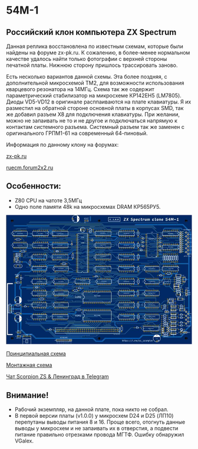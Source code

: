 # 54М-1

## Российский клон компьютера ZX Spectrum

Данная реплика восстановлена по известным схемам, которые были найдены на форуме zx-pk.ru. К сожалению, в более-менее нормальном качестве
удалось найти только фотографии с верхней стороны печатной платы. Нижнюю сторону пришлось трассировать заново.

Есть несколько вариантов данной схемы. Эта более поздняя, с дополнительной микросхемой ТМ2, для возможности использования кварцевого резонатора на 14МГц.
Схема так же содержит параметрический стабилизатор на микросхеме КР142ЕН5 (LM7805). Диоды VD5-VD12 в оригинале расппаиваются на плате клавиатуры. Я их разместил
на обратной стороне основной платы в корпусах SMD, так же добавил разъем X8 для подключения клавиатуры. При желании, можно не запаивать не то и не другое и подключаться 
напрямую к контактам системного разъема. Системный разъем так же заменен с оригинального ГРПМ1-61 на современный  64-пиновый.

Информация по данному клону на форумах:

[zx-pk.ru](https://zx-pk.ru/threads/33139-leningrad-0-aka-voenmekh-54m-1.html)

[ruecm.forum2x2.ru](https://ruecm.forum2x2.ru/t1172-topic)


## Особенности:
- Z80 CPU на чатоте 3,5МГц
- Одно поле памяти 48k на микросхемах DRAM КР565РУ5.

![image](Export/render.jpg)

[Принципиальная схема](Export/Schematic-54M-1_v1.0.1.pdf)

[Монтажная схема](Export/PCB_54M-1_v1.0.1.pdf)

[Чат Scorpion ZS & Ленинград в Telegram](https://t.me/zs_scorpion)

## Внимание!
- Рабочий экземпляр, на данной плате, пока никто не собрал.
- В первой версии платы (v1.0.0) у микросхем D24 и D25 (ЛП10) перепутаны выводы питания 8 и 16. Проще всего, отогнуть данные выводы у микросхем и не запаивать их в отверстия, а подвести питание правильно отрезками провода МГТФ. Ошибку обнаружил VGalex.

